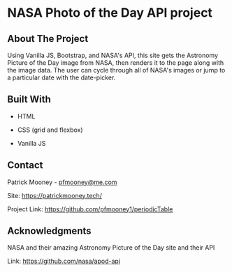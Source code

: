 # NASA Photo of the Day API project


## About The Project

Using Vanilla JS, Bootstrap, and NASA's API, this site gets the Astronomy Picture of the Day image from NASA, then renders it to the page along with the image data. The user can cycle through all of NASA's images or jump to a particular date with the date-picker.


## Built With

- HTML

- CSS (grid and flexbox)

- Vanilla JS


## Contact

Patrick Mooney - pfmooney@me.com

Site: https://patrickmooney.tech/

Project Link: https://github.com/pfmooney1/periodicTable


## Acknowledgments

NASA and their amazing Astronomy Picture of the Day site and their API

Link: https://github.com/nasa/apod-api
